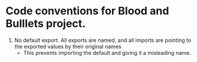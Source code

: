 # Code conventions for Blood and Bulllets project.

1. No default export. All exports are named, and all imports are pointing to the exported values by their original names
   - This prevents importing the default and giving it a misleading name.
